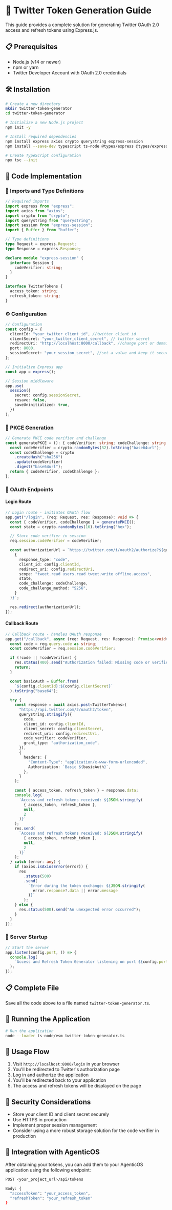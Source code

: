 # 🔑 Twitter Token Generation Guide

This guide provides a complete solution for generating Twitter OAuth 2.0 access and refresh tokens using Express.js.

## 📋 Prerequisites

- Node.js (v14 or newer)
- npm or yarn
- Twitter Developer Account with OAuth 2.0 credentials

## 🛠️ Installation

```bash
# Create a new directory
mkdir twitter-token-generator
cd twitter-token-generator

# Initialize a new Node.js project
npm init -y

# Install required dependencies
npm install express axios crypto querystring express-session
npm install --save-dev typescript ts-node @types/express @types/express-session

# Create TypeScript configuration
npx tsc --init
```

## 📝 Code Implementation

### 🔧 Imports and Type Definitions

```typescript
// Required imports
import express from "express";
import axios from "axios";
import crypto from "crypto";
import querystring from "querystring";
import session from "express-session";
import { Buffer } from "buffer";

// Type definitions
type Request = express.Request;
type Response = express.Response;

declare module "express-session" {
  interface Session {
    codeVerifier: string;
  }
}

interface TwitterTokens {
  access_token: string;
  refresh_token: string;
}
```

### ⚙️ Configuration

```typescript
// Configuration
const config = {
  clientId: "your_twitter_client_id", //twitter client id
  clientSecret: "your_twitter_client_secret", // twitter secret
  redirectUri: "http://localhost:8000/callback", //change port or domain according to your configurations
  port: 8000,
  sessionSecret: "your_session_secret", //set a value and keep it secure
};

// Initialize Express app
const app = express();

// Session middleware
app.use(
  session({
    secret: config.sessionSecret,
    resave: false,
    saveUninitialized: true,
  })
);
```

### 🔐 PKCE Generation

```typescript
// Generate PKCE code verifier and challenge
const generatePKCE = (): { codeVerifier: string; codeChallenge: string } => {
  const codeVerifier = crypto.randomBytes(32).toString("base64url");
  const codeChallenge = crypto
    .createHash("sha256")
    .update(codeVerifier)
    .digest("base64url");
  return { codeVerifier, codeChallenge };
};
```

### 🔗 OAuth Endpoints

#### Login Route

```typescript
// Login route - initiates OAuth flow
app.get("/login", (req: Request, res: Response): void => {
  const { codeVerifier, codeChallenge } = generatePKCE();
  const state = crypto.randomBytes(16).toString("hex");

  // Store code verifier in session
  req.session.codeVerifier = codeVerifier;

  const authorizationUrl = `https://twitter.com/i/oauth2/authorize?${querystring.stringify(
    {
      response_type: "code",
      client_id: config.clientId,
      redirect_uri: config.redirectUri,
      scope: "tweet.read users.read tweet.write offline.access",
      state,
      code_challenge: codeChallenge,
      code_challenge_method: "S256",
    }
  )}`;

  res.redirect(authorizationUrl);
});
```

#### Callback Route

```typescript
// Callback route - handles OAuth response
app.get("/callback", async (req: Request, res: Response): Promise<void> => {
  const code = req.query.code as string;
  const codeVerifier = req.session.codeVerifier;

  if (!code || !codeVerifier) {
    res.status(400).send("Authorization failed: Missing code or verifier");
    return;
  }

  const basicAuth = Buffer.from(
    `${config.clientId}:${config.clientSecret}`
  ).toString("base64");

  try {
    const response = await axios.post<TwitterTokens>(
      "https://api.twitter.com/2/oauth2/token",
      querystring.stringify({
        code,
        client_id: config.clientId,
        client_secret: config.clientSecret,
        redirect_uri: config.redirectUri,
        code_verifier: codeVerifier,
        grant_type: "authorization_code",
      }),
      {
        headers: {
          "Content-Type": "application/x-www-form-urlencoded",
          Authorization: `Basic ${basicAuth}`,
        },
      }
    );

    const { access_token, refresh_token } = response.data;
    console.log(
      `Access and refresh tokens received: ${JSON.stringify(
        { access_token, refresh_token },
        null,
        2
      )}`
    );
    res.send(
      `Access and refresh tokens received: ${JSON.stringify(
        { access_token, refresh_token },
        null,
        2
      )}`
    );
  } catch (error: any) {
    if (axios.isAxiosError(error)) {
      res
        .status(500)
        .send(
          `Error during the token exchange: ${JSON.stringify(
            error.response?.data || error.message
          )}`
        );
    } else {
      res.status(500).send("An unexpected error occurred");
    }
  }
});
```

### 🚀 Server Startup

```typescript
// Start the server
app.listen(config.port, () => {
  console.log(
    `Access and Refresh Token Generator listening on port ${config.port}`
  );
});
```

## 📋 Complete File

Save all the code above to a file named `twitter-token-generator.ts`.

## 🚀 Running the Application

```bash
# Run the application
node --loader ts-node/esm twitter-token-generator.ts
```

## 🔄 Usage Flow

1. Visit `http://localhost:8000/login` in your browser
2. You'll be redirected to Twitter's authorization page
3. Log in and authorize the application
4. You'll be redirected back to your application
5. The access and refresh tokens will be displayed on the page

## 🔐 Security Considerations

- Store your client ID and client secret securely
- Use HTTPS in production
- Implement proper session management
- Consider using a more robust storage solution for the code verifier in production

## 🔗 Integration with AgenticOS

After obtaining your tokens, you can add them to your AgenticOS application using the following endpoint:

```bash
POST <your_project_url>/api/tokens

Body: {
  "accessToken": "your_access_token",
  "refreshToken": "your_refresh_token"
}
```
